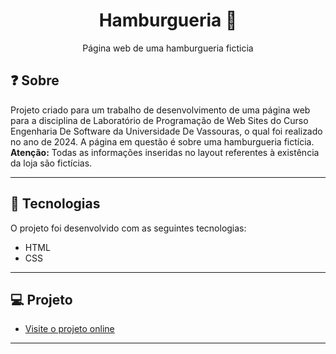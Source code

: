 <h1 align="center">Hamburgueria 🍔</h1>

<p align="center">Página web de uma hamburgueria ficticia<br/></p>



## ❓ Sobre

Projeto criado para um trabalho de desenvolvimento de uma página web para a disciplina de Laboratório de Programação de Web Sites do Curso Engenharia De Software da Universidade De Vassouras, o qual foi realizado no ano de 2024. A página em questão é sobre uma hamburgueria fictícia. <br><b>Atenção:</b> Todas as informações inseridas no layout referentes à existência da loja são fictícias.<br>


---

## 🚀 Tecnologias

O projeto foi desenvolvido com as seguintes tecnologias:

- HTML
- CSS
---
## 💻 Projeto

- [Visite o projeto online](https://pedroaugst0.github.io/hamburgueria/)

---